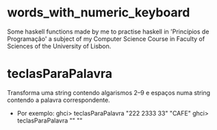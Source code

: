 # words_with_numeric_keyboard
Some haskell functions made by me to practise haskell in 'Princípios de Programação' a subject of my Computer Science Course in Faculty of Sciences of the University of Lisbon.

# teclasParaPalavra
Transforma uma string contendo algarismos 2–9 e
espaços numa string contendo a palavra correspondente.
- Por exemplo:
    ghci> teclasParaPalavra "222 2333 33"
    "CAFE"
    ghci> teclasParaPalavra ""
    ""
